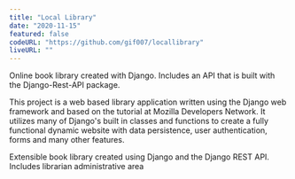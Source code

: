 ```yaml
---
title: "Local Library"
date: "2020-11-15"
featured: false
codeURL: "https://github.com/gif007/locallibrary"
liveURL: ""
---
```

Online book library created with Django.  Includes an API that is built with the Django-Rest-API package.

This project is a web based library application written using the Django web framework and based on the tutorial at Mozilla Developers Network. It utilizes many of Django's built in classes and functions to create a fully functional dynamic website with data persistence, user authentication, forms and many other features.

Extensible book library created using Django and the Django REST API. Includes librarian administrative area